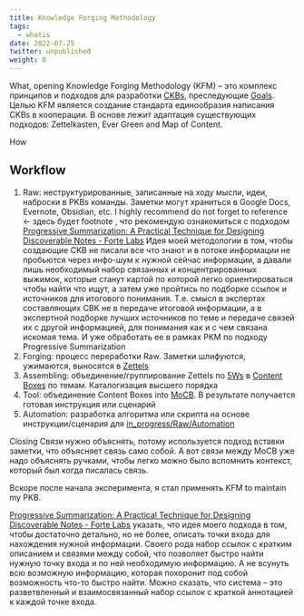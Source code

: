 ```yaml
---
title: Knowledge Forging Methodology
tags:
  - whatis
date: 2022-07-25
twitter: unpublished
weight: 0
---
```


What, opening
Knowledge Forging Methodology (KFM) – это комплекс принципов и подходов для разработки [CKBs](..\Knowledge%20Base.md), преследующие [Goals](..\Goals.md). Целью KFM является создание стандарта единообразия написания CKBs в кооперации.
В основе лежит адаптация существующих подходов: Zettelkasten, Ever Green and Map of Content.

How

## Workflow

1. Raw: неструктурированные, записанные на ходу мысли, идеи, наброски в PKBs команды. Заметки могут храниться в Google Docs, Evernote, Obsidian, etc. I highly recommend do not forget to reference ← здесь будет footnote , что рекомендую ознакомиться с подходом [Progressive Summarization: A Practical Technique for Designing Discoverable Notes - Forte Labs](https://fortelabs.co/blog/progressive-summarization-a-practical-technique-for-designing-discoverable-notes/) Идея моей методологии в том, чтобы создающие CKB не писали все что знают и в потоке информации не пробьются через инфо-шум к нужной сейчас информации, а давали лишь необходимый набор связанных и концентрированных выжимок, которые станут картой по которой легко ориентироваться чтобы найти что ищут, а затем уже пройтись по подборке ссылок и источников для итогового понимания. Т.е. смысл в экспертах составляющих CBK не в передаче итоговой информации, а в экспертной подборке лучших источников по теме и передаче связей их с другой информацией, для понимания как и с чем связана искомая тема. И уже обработать ее в рамках PKM по подходу Progressive Summarization
1. Forging: процесс переработки Raw. Заметки шлифуются, ужимаются, выносятся в [Zettels](..\Zettel.md)
1. Assembling: объединение/группирование Zettels по [5Ws](..\The%205%20Ws%20and%201%20H.md) в [Content Boxes](..\Content%20Box.md) по темам. Каталогизация высшего порядка
1. Tool: объединение Content Boxes into [MoCB](Map%20of%20Content%20Box.md). В результате получается готовая инструкция или сценарий
1. Automation: разработка алгоритма или скрипта на основе инструкции/сценария для [in_progress/Raw/Automation](Raw\Automation.md)

Closing
Связи нужно объяснять, потому используется подход вставки заметки, что объясняет связь само собой. А вот связи между MoCB уже надо объяснять ручками, чтобы легко можно было вспомнить контекст, который был когда писалась связь.

Вскоре после начала эксперимента, я стал применять KFM to maintain my PKB.

[Progressive Summarization: A Practical Technique for Designing Discoverable Notes - Forte Labs](https://fortelabs.co/blog/progressive-summarization-a-practical-technique-for-designing-discoverable-notes/) указать, что идея моего подхода в том, чтобы достаточно детально, но не более, описать точки входа для нахождения нужной информации. Своего рода набор ссылок с кратким описанием и связями между собой, что позволяет быстро найти нужную точку входа и по ней необходимую информацию. А не всунуть всю возможную информацию, которая похоронит под собой возможность что-то быстро найти. Можно сказать, что система – это разветвленный и взаимосвязанный набор ссылок с краткой аннотацией к каждой точке входа.
